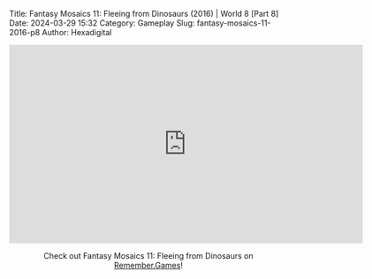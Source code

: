 Title: Fantasy Mosaics 11: Fleeing from Dinosaurs (2016) | World 8 [Part 8]
Date: 2024-03-29 15:32
Category: Gameplay
Slug: fantasy-mosaics-11-2016-p8
Author: Hexadigital

<center><iframe src="https://www.youtube.com/embed/IjzS5UR6RAQ?feature=oembed" allow="accelerometer; autoplay; encrypted-media; gyroscope; picture-in-picture" width="640" height="360" frameborder="0"></iframe>

Check out Fantasy Mosaics 11: Fleeing from Dinosaurs on [Remember.Games](https://remember.games/game/8363/fantasy-mosaics-11-fleeing-from-dinosaurs/)!</center>